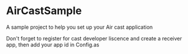 AirCastSample
=============

A sample project to help you set up your Air cast application

Don't forget to register for cast developer liscence and create a receiver app,
then add your app id in Config.as
